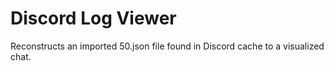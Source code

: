 # Discord Log Viewer
 Reconstructs an imported 50.json file found in Discord cache to a visualized chat.  
